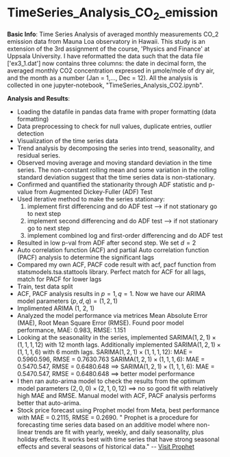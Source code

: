 # TimeSeries_Analysis_CO$_2$_emission

**Basic Info**:
Time Series Analysis of averaged monthly measurements CO_$2$ emission data from Mauna Loa observatory in Hawaii.
This study is an extension of the 3rd assignment of the course, 'Physics and Finance' at Uppsala University.
I have reformatted the data such that the data file ['ex3_1.dat'] now contains three columns: the date in decimal form, the averaged monthly CO2 concentration expressed in μmole/mole of dry air, and the month as a number (Jan = 1,..., Dec = 12). All the analysis is collected in one jupyter-notebook, "TimeSeries_Analysis_CO2.ipynb".

**Analysis and Results**:
- Loading the datafile in pandas data frame with proper formatting (data formatting)
- Data preprocessing to check for null values, duplicate entries, outlier detection
- Visualization of the time series data
- Trend analysis by decomposing the series into trend, seasonality, and residual series.
- Observed moving average and moving standard deviation in the time series. The non-constant rolling mean and some variation in the rolling standard deviation suggest that the time series data is non-stationary.
- Confirmed and quantified the stationarity through ADF statistic and p-value from Augmented Dickey-Fuller (ADF) Test
- Used iterative method to make the series stationary:
    1. implement first differencing and do ADF test --> if not stationary go to next step
    2. implement second differencing and do ADF test --> if not stationary go to next step
    3. implement combined log and first-order differencing and do ADF test
- Resulted in low p-val from ADF after second step. We set $d = 2$
- Auto correlation function (ACF) and partial Auto correlation function (PACF) analysis to determine the significant lags
- Compared my own ACF, PACF code result with acf, pacf function from statsmodels.tsa.stattools library.
  Perfect match for ACF for all lags, match for PACF for lower lags
- Train, test data split
- ACF, PACF analysis results in $p = 1, q = 1$. Now we have our ARIMA model parameters $(p, d, q) = (1, 2, 1)$
- Implimented ARIMA (1, 2, 1)
- Analyzed the model performance via metrices Mean Absolute Error (MAE), Root Mean Square Error (RMSE).
  Found poor model performance, MAE: 0.983, RMSE: 1.151
- Looking at the seasonality in the series, implemented SARIMA$(1, 2, 1) \times (1, 1, 1, 12)$ with 12 month lags. Additionally implemented SARIMA$(1, 2, 1) \times (1, 1, 1, 6)$ with 6 month lags.
  SARIMA$(1, 2, 1) \times (1, 1, 1, 12)$: MAE = 0.5960.596, RMSE = 0.7630.763
  SARIMA$(1, 2, 1) \times (1, 1, 1, 6)$: MAE = 0.5470.547, RMSE = 0.6480.648 ==> 
  SARIMA$(1, 2, 1) \times (1, 1, 1, 6)$: MAE = 0.5470.547, RMSE = 0.6480.648 ==> better model performance
- I then ran auto-arima model to check the results from the optimum model parameters $(2, 0, 0) \times (2, 1, 0, 12)$ ==> no so good fit with relatively high MAE and RMSE.
  Manual model with ACF, PACF analysis performs better that auto-arima.
- Stock price forecast using Prophet model from Meta, best performance with MAE = 0.2115, RMSE = 0.2690.
" Prophet is a procedure for forecasting time series data based on an additive model where non-linear trends are fit with yearly, weekly, and daily seasonality, plus holiday effects. It works best with time series that have strong seasonal effects and several seasons of historical data." -- [Visit Prophet](https://facebook.github.io/prophet/)